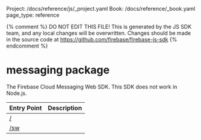 Project: /docs/reference/js/_project.yaml
Book: /docs/reference/_book.yaml
page_type: reference

{% comment %}
DO NOT EDIT THIS FILE!
This is generated by the JS SDK team, and any local changes will be
overwritten. Changes should be made in the source code at
https://github.com/firebase/firebase-js-sdk
{% endcomment %}

# messaging package
The Firebase Cloud Messaging Web SDK. This SDK does not work in Node.js.

|  Entry Point | Description |
|  --- | --- |
|  [/](./messaging_.md#@firebase/messaging) |  |
|  [/sw](./messaging_sw.md#@firebase/messaging/sw) |  |

